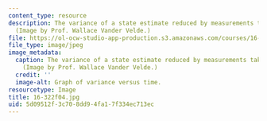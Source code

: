 ```yaml
---
content_type: resource
description: The variance of a state estimate reduced by measurements taken over time.
  (Image by Prof. Wallace Vander Velde.)
file: https://ol-ocw-studio-app-production.s3.amazonaws.com/courses/16-322-stochastic-estimation-and-control-fall-2004/5d09512f3c708dd94fa17f334ec713ec_16-322f04.jpg
file_type: image/jpeg
image_metadata:
  caption: The variance of a state estimate reduced by measurements taken over time.
    (Image by Prof. Wallace Vander Velde.)
  credit: ''
  image-alt: Graph of variance versus time.
resourcetype: Image
title: 16-322f04.jpg
uid: 5d09512f-3c70-8dd9-4fa1-7f334ec713ec
---
```

